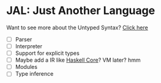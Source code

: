 # JAL: Just Another Language

Want to see more about the Untyped Syntax? [Click here](test/untyped.al)

- [ ] Parser
- [ ] Interpreter
- [ ] Support for explicit types
- [ ] Maybe add a IR like [Haskell Core](https://serokell.io/blog/haskell-to-core#the-simplicity-of-core)? VM later? hmm
- [ ] Modules
- [ ] Type inference
